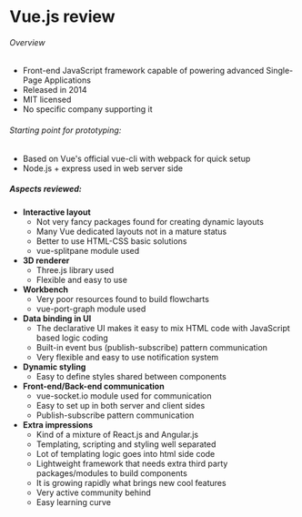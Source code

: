 # Vue.js review

###### Overview
- Front-end JavaScript framework capable of powering advanced Single-Page Applications
- Released in 2014
- MIT licensed
- No specific company supporting it

###### Starting point for prototyping:
- Based on Vue's official vue-cli with webpack for quick setup
- Node.js + express used in web server side

##### Aspects reviewed:
- **Interactive layout**
  - Not very fancy packages found for creating dynamic layouts
  - Many Vue dedicated layouts not in a mature status
  - Better to use HTML-CSS basic solutions
  - vue-splitpane module used
- **3D renderer**
  - Three.js library used
  - Flexible and easy to use
- **Workbench**
  - Very poor resources found to build flowcharts
  - vue-port-graph module used
- **Data binding in UI**
  - The declarative UI makes it easy to mix HTML code with JavaScript based logic coding
  - Built-in event bus (publish-subscribe) pattern communication
  - Very flexible and easy to use notification system
- **Dynamic styling**
  - Easy to define styles shared between components
- **Front-end/Back-end communication**
  - vue-socket.io module used for communication
  - Easy to set up in both server and client sides
  - Publish-subscribe pattern communication
- **Extra impressions**
  - Kind of a mixture of React.js and Angular.js
  - Templating, scripting and styling well separated
  - Lot of templating logic goes into html side code
  - Lightweight framework that needs extra third party packages/modules to build components
  - It is growing rapidly what brings new cool features
  - Very active community behind
  - Easy learning curve
